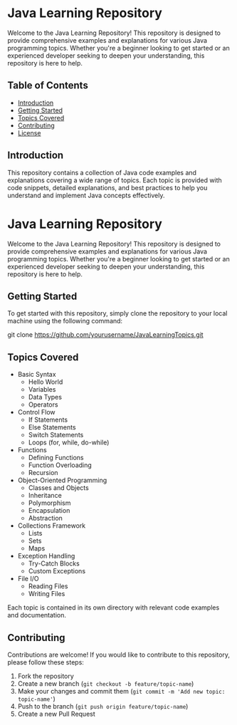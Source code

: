 # Java Learning Repository

Welcome to the Java Learning Repository! This repository is designed to provide comprehensive examples and explanations for various Java programming topics. Whether you're a beginner looking to get started or an experienced developer seeking to deepen your understanding, this repository is here to help.

## Table of Contents

- [Introduction](#introduction)
- [Getting Started](#getting-started)
- [Topics Covered](#topics-covered)
- [Contributing](#contributing)
- [License](#license)

## Introduction

This repository contains a collection of Java code examples and explanations covering a wide range of topics. Each topic is provided with code snippets, detailed explanations, and best practices to help you understand and implement Java concepts effectively.

# Java Learning Repository

Welcome to the Java Learning Repository! This repository is designed to provide comprehensive examples and explanations for various Java programming topics. Whether you're a beginner looking to get started or an experienced developer seeking to deepen your understanding, this repository is here to help.

## Getting Started

To get started with this repository, simply clone the repository to your local machine using the following command:

git clone https://github.com/yourusername/JavaLearningTopics.git

## Topics Covered

- Basic Syntax
  - Hello World
  - Variables
  - Data Types
  - Operators
- Control Flow
  - If Statements
  - Else Statements
  - Switch Statements
  - Loops (for, while, do-while)
- Functions
  - Defining Functions
  - Function Overloading
  - Recursion
- Object-Oriented Programming
  - Classes and Objects
  - Inheritance
  - Polymorphism
  - Encapsulation
  - Abstraction
- Collections Framework
  - Lists
  - Sets
  - Maps
- Exception Handling
  - Try-Catch Blocks
  - Custom Exceptions
- File I/O
  - Reading Files
  - Writing Files

Each topic is contained in its own directory with relevant code examples and documentation.

## Contributing

Contributions are welcome! If you would like to contribute to this repository, please follow these steps:

1. Fork the repository
2. Create a new branch (`git checkout -b feature/topic-name`)
3. Make your changes and commit them (`git commit -m 'Add new topic: topic-name'`)
4. Push to the branch (`git push origin feature/topic-name`)
5. Create a new Pull Request

